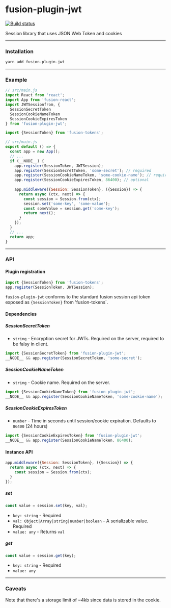 # fusion-plugin-jwt

[![Build status](https://badge.buildkite.com/0652871d45303631a598c88e1231073ea80b5dffaea46aa2b4.svg?branch=master)](https://buildkite.com/uberopensource/fusion-plugin-jwt?branch=master)

Session library that uses JSON Web Token and cookies

---

### Installation

```sh
yarn add fusion-plugin-jwt
```

---

### Example

```js
// src/main.js
import React from 'react';
import App from 'fusion-react';
import JWTSessionfrom, {
  SessionSecretToken
  SessionCookieNameToken
  SessionCookieExpiresToken
} from 'fusion-plugin-jwt';

import {SessionToken} from 'fusion-tokens';

// src/main.js
export default () => {
  const app = new App();
  // ...
  if (__NODE__) {
    app.register(SessionToken, JWTSession);
    app.register(SessionSecretToken, 'some-secret'); // required
    app.register(SessionCookieNameToken, 'some-cookie-name'); // required 
    app.register(SessionCookieExpiresToken, 86400); // optional 
    
    app.middleware({Session: SessionToken}, ({Session}) => {
      return async (ctx, next) => {
        const session = Session.from(ctx);
        session.set('some-key', 'some-value');
        const someValue = session.get('some-key');
        return next();
      }
    });
  }
  // ...
  return app;
}
```

---

### API

#### Plugin registration

```js
import {SessionToken} from 'fusion-tokens';
app.register(SessionToken, JWTSession);
```

`fusion-plugin-jwt` conforms to the standard fusion session api token exposed as `{SessionToken}` from 'fusion-tokens`.

#### Dependencies

##### SessionSecretToken

- `string` - Encryption secret for JWTs. Required on the server, required to be falsy in client.

```js
import {SessionSecretToken} from 'fusion-plugin-jwt';
__NODE__ && app.register(SessionSecretToken, 'some-secret'); 
```

##### SessionCookieNameToken

- `string` - Cookie name. Required on the server.

```js
import {SessionCookieNameToken} from 'fusion-plugin-jwt';
__NODE__ && app.register(SessionCookieNameToken, 'some-cookie-name'); 
```

##### SessionCookieExpiresToken

- `number` - Time in seconds until session/cookie expiration. Defaults to `86400` (24 hours)

```js
import {SessionCookieExpiresToken} from 'fusion-plugin-jwt';
__NODE__ && app.register(SessionCookieNameToken, 86400); 
```

#### Instance API

```js
app.middleware({Session: SessionToken}, ({Session}) => {
  return async (ctx, next) => {
    const session = Session.from(ctx);
  }
});
```

##### set

```js
const value = session.set(key, val);
```

- `key: string` - Required
- `val: Object|Array|string|number|boolean` - A serializable value. Required
- `value: any` - Returns `val`

##### get

```js
const value = session.get(key);
```

- `key: string` - Required
- `value: any`

---

### Caveats

Note that there's a storage limit of ~4kb since data is stored in the cookie.

